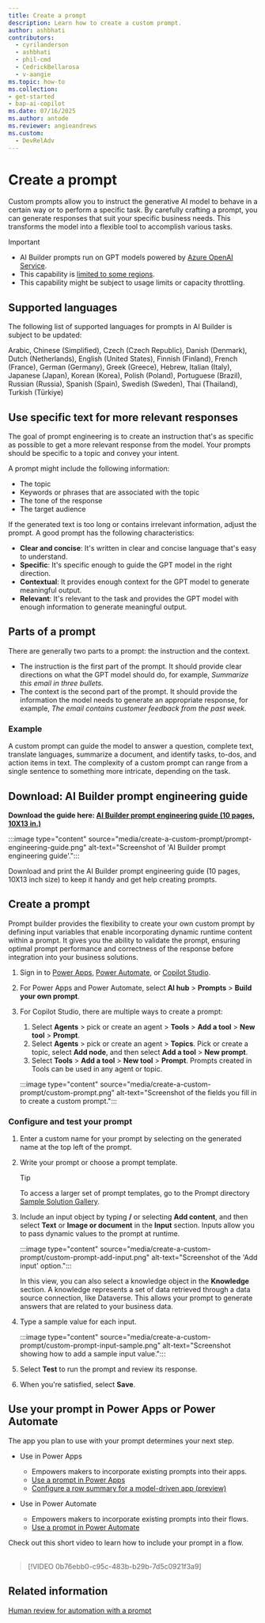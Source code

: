 ```yaml
---
title: Create a prompt
description: Learn how to create a custom prompt.
author: ashbhati
contributors:
  - cyrilanderson
  - ashbhati
  - phil-cmd
  - CedrickBellarosa
  - v-aangie
ms.topic: how-to
ms.collection: 
- get-started
- bap-ai-copilot
ms.date: 07/16/2025
ms.author: antode
ms.reviewer: angieandrews
ms.custom:
  - DevRelAdv
---
```


# Create a prompt

Custom prompts allow you to instruct the generative AI model to behave in a certain way or to perform a specific task. By carefully crafting a prompt, you can generate responses that suit your specific business needs. This transforms the model into a flexible tool to accomplish various tasks.

> [!IMPORTANT]
> - AI Builder prompts run on GPT models powered by [Azure OpenAI Service](/azure/ai-services/openai/whats-new).
> - This capability is [limited to some regions](availability-region.md#prompts).
> - This capability might be subject to usage limits or capacity throttling.

## Supported languages

The following list of supported languages for prompts in AI Builder is subject to be updated:

Arabic, Chinese (Simplified), Czech (Czech Republic), Danish (Denmark), Dutch (Netherlands), English (United States), Finnish (Finland), French (France), German (Germany), Greek (Greece), Hebrew, Italian (Italy), Japanese (Japan), Korean (Korea), Polish (Poland), Portuguese (Brazil), Russian (Russia), Spanish (Spain), Swedish (Sweden), Thai (Thailand), Turkish (Türkiye)

## Use specific text for more relevant responses

The goal of prompt engineering is to create an instruction that's as specific as possible to get a more relevant response from the model. Your prompts should be specific to a topic and convey your intent.

A prompt might include the following information:

- The topic
- Keywords or phrases that are associated with the topic
- The tone of the response
- The target audience

If the generated text is too long or contains irrelevant information, adjust the prompt. A good prompt has the following characteristics:

- **Clear and concise**: It's written in clear and concise language that's easy to understand.
- **Specific**: It's specific enough to guide the GPT model in the right direction.
- **Contextual**: It provides enough context for the GPT model to generate meaningful output.
- **Relevant**: It's relevant to the task and provides the GPT model with enough information to generate meaningful output.

## Parts of a prompt

There are generally two parts to a prompt: the instruction and the context.

- The instruction is the first part of the prompt. It should provide clear directions on what the GPT model should do, for example, *Summarize this email in three bullets.*
- The context is the second part of the prompt. It should provide the information the model needs to generate an appropriate response, for example, *The email contains customer feedback from the past week.*

### Example

A custom prompt can guide the model to answer a question, complete text, translate languages, summarize a document, and identify tasks, to-dos, and action items in text. The complexity of a custom prompt can range from a single sentence to something more intricate, depending on the task.

## Download: AI Builder prompt engineering guide

**Download the guide here: [AI Builder prompt engineering guide (10 pages, 10X13 in.)](https://go.microsoft.com/fwlink/?linkid=2255775)** 

:::image type="content" source="media/create-a-custom-prompt/prompt-engineering-guide.png" alt-text="Screenshot of 'AI Builder prompt engineering guide'.":::

Download and print the AI Builder prompt engineering guide (10 pages, 10X13 inch size) to keep it handy and get help creating prompts.

## Create a prompt

Prompt builder provides the flexibility to create your own custom prompt by defining input variables that enable incorporating dynamic runtime content within a prompt. It gives you the ability to validate the prompt, ensuring optimal prompt performance and correctness of the response before integration into your business solutions.

1. Sign in to [Power Apps](https://make.powerapps.com), [Power Automate](https://make.powerautomate.com), or [Copilot Studio](https://copilotstudio.microsoft.com).
1. For Power Apps and Power Automate, select **AI hub** > **Prompts** > **Build your own prompt**.
1. For Copilot Studio, there are multiple ways to create a prompt:
    1. Select **Agents** > pick or create an agent > **Tools** > **Add a tool** > **New tool** > **Prompt**.
    1. Select **Agents** > pick or create an agent > **Topics**. Pick or create a topic, select **Add node**, and then select **Add a tool** > **New prompt**.
    1. Select **Tools** > **Add a tool** > **New tool** > **Prompt**. Prompts created in Tools can be used in any agent or topic.

    :::image type="content" source="media/create-a-custom-prompt/custom-prompt.png" alt-text="Screenshot of the fields you fill in to create a custom prompt.":::

### Configure and test your prompt

1. Enter a custom name for your prompt by selecting on the generated name at the top left of the prompt.
1. Write your prompt or choose a prompt template.

    > [!TIP]
    > To access a larger set of prompt templates, go to the Prompt directory [Sample Solution Gallery](https://aka.ms/power-prompts).

1. Include an input object by typing **/** or selecting **Add content**, and then select **Text** or **Image or document** in the **Input** section. Inputs allow you to pass dynamic values to the prompt at runtime.

   :::image type="content" source="media/create-a-custom-prompt/custom-prompt-add-input.png" alt-text="Screenshot of the 'Add input' option.":::

   In this view, you can also select a knowledge object in the **Knowledge** section. A knowledge represents a set of data retrieved through a data source connection, like Dataverse. This allows your prompt to generate answers that are related to your business data.
  
1. Type a sample value for each input.

   :::image type="content" source="media/create-a-custom-prompt/custom-prompt-input-sample.png" alt-text="Screenshot showing how to add a sample input value.":::
  
1. Select **Test** to run the prompt and review its response.
1. When you're satisfied, select **Save**.

## Use your prompt in Power Apps or Power Automate

The app you plan to use with your prompt determines your next step.

- Use in Power Apps
  - Empowers makers to incorporate existing prompts into their apps.
  - [Use a prompt in Power Apps](use-a-custom-prompt-in-app.md)
  - [Configure a row summary for a model-driven app (preview)](https://review.learn.microsoft.com/en-us/power-apps/maker/data-platform/configure-form-row-summary?branch=matp-443302)

- Use in Power Automate
  - Empowers makers to incorporate existing prompts into their flows.
  - [Use a prompt in Power Automate](use-a-custom-prompt-in-flow.md)

Check out this short video to learn how to include your prompt in a flow.</br>
</br>
  
> [!VIDEO 0b76ebb0-c95c-483b-b29b-7d5c0921f3a9]

## Related information

[Human review for automation with a prompt](azure-openai-human-review.md)
